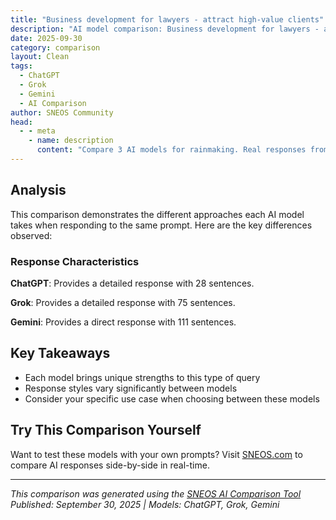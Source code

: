 ```yaml
---
title: "Business development for lawyers - attract high-value clients"
description: "AI model comparison: Business development for lawyers - attract high-value clients..."
date: 2025-09-30
category: comparison
layout: Clean
tags:
  - ChatGPT
  - Grok
  - Gemini
  - AI Comparison
author: SNEOS Community
head:
  - - meta
    - name: description
      content: "Compare 3 AI models for rainmaking. Real responses from ChatGPT, Grok, Gemini with detailed analysis."
---
```


<ChatComparison
  title="Business development for lawyers - attract high-value clients"
  prompt="Business development for lawyers - attract high-value clients"
  :responses='{
    "ChatGPT": "Attracting high-value clients as a lawyer involves a strategic combination of building your reputation, expanding your network, and demonstrating your expertise. Here are some targeted approaches to help you grow your business development efforts:\n\n### 1. Define Your Niche and Ideal Client\n- **Specialize:** Focus on a specific legal area where high-value clients require expert assistance, such as corporate law, intellectual property, mergers and acquisitions, or estate planning.\n- **Profile Your Ideal Client:** Identify industries, company sizes, or personal profiles of clients who have the capacity and willingness to pay premium fees for quality legal services.\n\n### 2. Build a Strong Brand and Online Presence\n- **Professional Website:** Ensure your website reflects your expertise, showcases client testimonials, case studies, and includes clear calls-to-action.\n- **Content Marketing:** Regularly publish high-value content such as articles, white papers, and videos that address complex legal issues relevant to your target clients.\n- **SEO Optimization:** Use keywords that prospective high-value clients search for to improve your visibility online.\n\n### 3. Network Strategically\n- **Industry Events:** Attend and speak at conferences, seminars, and workshops frequented by your target clients and referral sources.\n- **Professional Associations:** Take active roles in bar associations or industry groups related to your niche.\n- **Referral Relationships:** Build strong relationships with other professionals (accountants, consultants, bankers) who can refer high-value clients to you.\n\n### 4. Deliver Exceptional Service and Thought Leadership\n- **Be a Trusted Advisor:** Go beyond legal advice to understand clients\u2019 business goals and challenges.\n- **Exclusive Events:** Host invite-only roundtables, webinars, or executive briefings on relevant legal developments.\n- **Public Speaking:** Position yourself as a leader by presenting at prestigious forums or contributing to legal publications.\n\n### 5. Leverage Technology and CRM Tools\n- **Client Relationship Management:** Use a CRM system to track prospects, manage relationships, and personalize your outreach.\n- **Virtual Consultations:** Offer initial consultations easily through video calls to accommodate busy clients.\n\n### 6. Offer Value-Added Services and Flexible Pricing\n- **Alternative Fee Arrangements:** Propose value-based billing or retainer models that appeal to sophisticated clients.\n- **Insights and Updates:** Provide regular updates on legal changes impacting clients\u2019 industries.\n\n### 7. Follow Up and Maintain Relationships\n- **Regular Check-Ins:** Keep in touch with past clients and referrals without always asking for business.\n- **Client Appreciation:** Send personalized notes, holiday greetings, or small gifts to maintain goodwill.\n\n---\n\n### Summary:\nTo attract high-value clients, lawyers should specialize and build a powerful brand, strategically network and leverage thought leadership, maintain excellent client relations, and use technology to stay connected. Prioritize understanding clients\u2019 broader business needs and positioning yourself as an indispensable advisor.\n\nIf you want, I can help you develop a more detailed plan or scripts for client outreach!",
    "Grok": "Attracting high-value clients as a lawyer or law firm requires a strategic approach to business development. High-value clients often seek legal services based on reputation, expertise, trust, and value delivered, rather than just price. Below are actionable strategies to attract and retain high-value clients in the legal field:\n\n---\n\n### 1. Define Your Niche and Expertise\n- **Specialize in High-Demand Areas**: Focus on specific practice areas where there is high demand or complexity, such as corporate law, intellectual property, high-net-worth estate planning, or cross-border transactions. High-value clients often need specialized expertise.\n- **Become a Thought Leader**: Position yourself as an authority in your niche by publishing articles, speaking at industry events, and contributing to legal or business journals. This builds credibility and attracts clients seeking top-tier expertise.\n- **Solve Specific Pain Points**: Understand the unique challenges faced by high-value clients (e.g., regulatory compliance, asset protection, or litigation risks) and tailor your messaging to address these pain points.\n\n---\n\n### 2. Build a Strong Personal and Firm Brand\n- **Craft a Premium Image**: High-value clients associate quality with professionalism. Ensure your website, marketing materials, and online presence reflect sophistication and competence. Invest in high-quality branding, a professional website, and polished client communications.\n- **Showcase Success Stories**: Use case studies (anonymized if necessary) to demonstrate how you\u2019ve delivered results for similar high-value clients. Testimonials and endorsements from respected clients or industry leaders can also build trust.\n- **Leverage Awards and Recognition**: Highlight rankings, awards (e.g., Super Lawyers, Best Lawyers), and affiliations with prestigious organizations to establish credibility.\n\n---\n\n### 3. Leverage Networking and Relationships\n- **Target High-Value Referral Sources**: Build relationships with professionals who serve high-net-worth individuals or businesses, such as accountants, financial advisors, investment bankers, and business consultants. Offer mutual value by referring clients to them as well.\n- **Participate in Exclusive Events**: Attend or sponsor events where high-value clients and industries congregate, such as charity galas, industry conferences, or private roundtables. These settings allow for organic relationship-building.\n- **Join Elite Organizations**: Become active in exclusive business or professional groups like chambers of commerce, private clubs, or industry associations where high-value clients are likely to be members.\n\n---\n\n### 4. Invest in Digital Presence and Marketing\n- **Optimize for Online Search**: Many high-value clients start their search for legal services online. Ensure your website is SEO-optimized for relevant keywords (e.g., \u201Ccorporate lawyer for tech startups\u201D or \u201Cestate planning attorney for high-net-worth individuals\u201D).\n- **Content Marketing**: Create valuable content that speaks to the needs of high-value clients, such as blog posts on emerging legal trends, white papers on regulatory changes, or webinars on protecting wealth. Distribute this content through email newsletters and social media.\n- **LinkedIn Strategy**: Use LinkedIn to connect with decision-makers at target companies or high-net-worth individuals. Share thought leadership content, engage in discussions, and join relevant groups to expand your network.\n- **Targeted Advertising**: Use paid digital advertising (e.g., Google Ads, LinkedIn Ads) to target specific industries, geographic areas, or demographics likely to include high-value clients.\n\n---\n\n### 5. Deliver Exceptional Client Experience\n- **Personalized Service**: High-value clients expect white-glove treatment. Tailor your communication, responsiveness, and solutions to their specific needs. Show them that they are a priority.\n- **Proactive Communication**: Keep clients updated on legal matters, even when there\u2019s no urgent news. Offer insights on how changes in law or industry trends might affect them.\n- **Value Beyond Billable Hours**: Provide additional value, such as strategic advice, introductions to useful contacts, or resources to help them grow their business or protect their assets.\n\n---\n\n### 6. Develop Strategic Referral Programs\n- **Incentivize Referrals**: Encourage satisfied clients to refer others by offering non-monetary incentives like exclusive workshops, reports, or events. (Note: Be mindful of ethical rules regarding referral fees in your jurisdiction.)\n- **Collaborate with Complementary Businesses**: Partner with wealth management firms, real estate agencies, or corporate consultants to create referral pipelines. Ensure these partnerships are based on mutual trust and shared values.\n- **Ask for Referrals**: After successfully completing a matter for a client, politely ask if they know anyone who might benefit from your services. Timing and tact are key.\n\n---\n\n### 7. Understand High-Value Client Psychology\n- **Focus on Trust and Discretion**: High-value clients prioritize confidentiality and trust. Emphasize your commitment to privacy in all communications and ensure your firm has robust data security practices.\n- **Speak Their Language**: Tailor your messaging to focus on outcomes and ROI rather than legal jargon. For example, show how your services can protect their wealth, minimize risks, or help their business grow.\n- **Emphasize Exclusivity**: Position your services as selective and catering to a limited number of high-caliber clients. This can create a sense of prestige and attract those who value exclusivity.\n\n---\n\n### 8. Offer Flexible and Transparent Pricing Models\n- **Value-Based Billing**: Move away from traditional hourly billing and offer flat fees, subscription models, or value-based pricing that reflects the outcomes you deliver. High-value clients often prefer predictability and alignment with results.\n- **Customized Packages**: Create tailored service packages for specific high-value client needs, such as ongoing corporate counsel or family office legal support.\n- **Communicate Value**: Be transparent about costs while emphasizing the value and expertise you bring. High-value clients are willing to pay premium rates if they perceive the service as worth it.\n\n---\n\n### 9. Target Specific Industries or Client Segments\n- **Identify Lucrative Markets**: Research industries or demographics in your area with high growth potential, such as tech startups, healthcare providers, real estate developers, or family offices.\n- **Tailor Outreach**: Develop industry-specific content, host roundtables, or offer workshops on legal issues relevant to these segments. For example, provide a seminar on \u201CLegal Pitfalls for High-Growth Startups\u201D to attract tech entrepreneurs.\n- **Understand Their Ecosystem**: Learn about the key players, challenges, and trends in your target industries to position yourself as a partner, not just a service provider.\n\n---\n\n### 10. Measure and Refine Your Approach\n- **Track Client Acquisition Sources**: Use CRM (Customer Relationship Management) tools to monitor where high-value clients are coming from (referrals, online search, events) and focus on the most effective channels.\n- **Solicit Feedback**: Regularly ask clients for feedback on your services to identify areas for improvement and ensure satisfaction.\n- **Adjust Strategies**: Continuously refine your marketing, networking, and client service strategies based on what works best for attracting and retaining high-value clients.\n\n---\n\nBy combining these strategies, you can position yourself or your law firm as the go-to choice for high-value clients. Focus on building trust, demonstrating expertise, and delivering exceptional value, while also targeting the right audiences through strategic networking and marketing.",
    "Gemini": "Okay, let\u0027s dive into business development strategies for lawyers focused on attracting high-value clients. This is a multi-faceted approach that requires a combination of strategic planning, targeted marketing, and consistent relationship building. Here\u0027s a breakdown:\n\n**I. Understanding Your Ideal High-Value Client (Define Your Niche and Target)**\n\nBefore you can attract the right clients, you need a crystal-clear picture of who they are. Don\u0027t just say \u0022corporations\u0022 or \u0022high-net-worth individuals.\u0022 Be specific:\n\n*   **Industry:**  What industries are you targeting (e.g., tech startups, healthcare providers, real estate developers, manufacturing)?\n*   **Company Size:**  Revenue, number of employees?  Are you targeting emerging companies, established enterprises, or specific stages of growth?\n*   **Client Type:**  Individuals, corporations, non-profits?  What are their specific legal needs and pain points?\n*   **Decision-Makers:**  Who are the key individuals involved in hiring legal counsel (e.g., CEO, CFO, General Counsel, Board of Directors)?\n*   **Geographic Location:**  Local, regional, national, or international?\n*   **Motivations and Values:** What are they looking for in a lawyer? (Expertise, responsiveness, problem-solving skills, a trusted advisor, etc.)\n*   **Budget and Willingness to Pay:**  Understanding their budget constraints and what they\u0027re willing to pay for premium legal services is crucial.\n\n**Example:**  \u0022We target Series A and B funded SaaS startups in the Bay Area with 20-100 employees seeking guidance on intellectual property protection, fundraising, and commercial contracts.\u0022\n\n**II. Building a Strong Brand and Reputation**\n\n*   **Website:**\n    *   **Professional and Up-to-Date:** Your website is your digital storefront. It needs to look polished, modern, and reflect your expertise.\n    *   **Clear Value Proposition:**  Immediately communicate the benefits of working with you.  Focus on *outcomes* rather than just listing services.\n    *   **Client Testimonials and Case Studies:**  Showcase successful outcomes for similar high-value clients.\n    *   **Thought Leadership:** Publish blog posts, articles, and white papers demonstrating your expertise and insights.  Focus on topics relevant to your target audience.\n    *   **Easy Navigation and Contact Information:** Make it simple for potential clients to find what they need and reach out.\n*   **Content Marketing:**\n    *   **High-Quality Blog Posts:**  Address common legal issues, industry trends, and provide actionable advice.\n    *   **Articles and White Papers:**  Demonstrate in-depth knowledge and research on complex legal topics.  Publish in reputable industry publications or online platforms.\n    *   **Webinars and Online Presentations:**  Present on relevant topics and position yourself as an expert.\n    *   **Infographics and Videos:**  Create engaging content to explain complex legal concepts in an easy-to-understand format.\n*   **Professional Photography and Branding:** Invest in professional headshots and consistent branding across all platforms.\n*   **Awards and Recognition:** Actively pursue awards and recognition in your field.  Promote these achievements on your website and marketing materials.\n*   **Online Reviews and Ratings:**  Encourage satisfied clients to leave reviews on platforms like Google, Avvo, and Yelp (if applicable to your area).\n\n**III. Networking and Relationship Building**\n\nThis is arguably the most important element. High-value clients are often acquired through referrals and personal connections.\n\n*   **Targeted Networking:**\n    *   **Industry Events:** Attend conferences, trade shows, and networking events relevant to your target industry.  Focus on quality over quantity \u2013 prioritize events where your ideal clients are likely to be.\n    *   **Professional Associations:** Join relevant professional associations (e.g., industry-specific associations, bar associations, business organizations).\n    *   **Charity Events and Galas:**  Participate in charitable events that align with your values and provide opportunities to connect with potential clients.\n    *   **Alumni Networks:**  Leverage your alumni networks from law school and undergraduate institutions.\n*   **Strategic Relationships:**\n    *   **Referral Partners:**  Develop relationships with other professionals who serve your target market (e.g., accountants, financial advisors, consultants, investment bankers).  Establish a reciprocal referral system.\n    *   **Industry Influencers:** Connect with key influencers in your target industry and build relationships with them.  Offer them valuable insights or collaborate on content.\n    *   **Connectors:** Identify individuals who are well-connected within your target market and cultivate relationships with them.\n*   **Personalized Outreach:**\n    *   **LinkedIn:**  Connect with decision-makers on LinkedIn and engage with their content.  Send personalized messages expressing your interest in their work.\n    *   **Email Marketing:**  Build an email list of potential clients and send them valuable content, industry updates, and invitations to events.  Segment your list to personalize your messaging.\n    *   **Handwritten Notes:**  A personal touch can go a long way.  Send handwritten thank-you notes, congratulatory notes, or follow-up notes after meetings.\n*   **Nurturing Relationships:**\n    *   **Stay in Touch:**  Regularly check in with your contacts, even if you don\u0027t have a specific business reason.\n    *   **Offer Value:**  Share relevant articles, insights, or connections that might be helpful to them.\n    *   **Remember Important Dates:**  Send birthday greetings or holiday wishes.\n    *   **Client Appreciation:**  Host client appreciation events or send personalized gifts.\n\n**IV. Targeted Marketing and Advertising**\n\n*   **LinkedIn Advertising:**  Target decision-makers in specific industries and roles with tailored ads.\n*   **Google Ads:**  Target keywords related to your legal services and your target industry.  Use location targeting to focus on your geographic area.\n*   **Industry Publications:**  Advertise in industry-specific publications or websites that are read by your target audience.\n*   **Sponsorships:**  Sponsor relevant industry events or organizations.\n*   **Retargeting:**  Retarget website visitors with ads on other platforms.\n\n**V. Client Service Excellence**\n\n*   **Responsiveness:**  Respond to inquiries promptly and efficiently.\n*   **Proactive Communication:**  Keep clients informed of the progress of their cases and any important developments.\n*   **Clear and Concise Communication:**  Explain complex legal concepts in a way that clients can understand.\n*   **Personalized Attention:**  Treat each client as an individual and tailor your services to their specific needs.\n*   **Value-Added Services:**  Go above and beyond to provide additional value to your clients (e.g., providing training, conducting legal audits, offering strategic advice).\n*   **Feedback and Improvement:**  Solicit feedback from clients and use it to improve your services.\n\n**VI. Tracking and Measurement**\n\n*   **Track Your Leads:**  Use a CRM system to track your leads and manage your client relationships.\n*   **Measure Your Results:**  Track the results of your marketing and business development efforts.  Which strategies are generating the most leads and clients?\n*   **Analyze Your Data:**  Analyze your data to identify trends and patterns.  What types of clients are you attracting?  What are their legal needs?\n*   **Adjust Your Strategy:**  Based on your data, adjust your strategy to optimize your results.\n\n**VII. Key Considerations for High-Value Clients:**\n\n*   **Confidentiality is Paramount:** Emphasize your commitment to protecting client confidentiality.\n*   **Demonstrate a Deep Understanding of Their Business:**  Do your research and show that you understand their industry, their challenges, and their goals.\n*   **Focus on Long-Term Relationships:**  High-value clients are looking for long-term partners, not just one-off transactions.\n*   **Be Prepared to Invest Time and Resources:**  Attracting and retaining high-value clients requires a significant investment of time and resources.\n*   **Be Authentic and Genuine:**  Build trust by being authentic and genuine in your interactions.\n\n**VIII. Specific Tactics \u0026 Examples:**\n\n*   **\u0022Lunch and Learn\u0022 Seminars:** Host informative seminars for potential clients on topics of interest to their industry.  For example, a seminar on \u0022Protecting Your Intellectual Property in the Metaverse\u0022 for tech startups.\n*   **Industry-Specific Legal Audits:**  Offer free or discounted legal audits to potential clients to identify potential legal risks and opportunities.\n*   **Subscription-Based Legal Services:**  Offer subscription-based legal services to provide ongoing legal support to businesses.\n*   **Thought Leadership Publications:**  Publish a regular newsletter or blog focused on legal issues relevant to your target industry.\n*   **Client Advisory Boards:**  Create a client advisory board to get feedback on your services and identify new opportunities.\n*   **Speaking Engagements:**  Speak at industry conferences and events to showcase your expertise and build your brand.\n*   **Joint Ventures:**  Partner with other professionals to offer a wider range of services to your clients.\n*   **Pro Bono Work (Strategic):**  Select pro bono cases that align with your target industry or expertise to raise your profile and build relationships.  (e.g., advising a non-profit that\u0027s highly regarded in your target sector).\n\n**In summary, attracting high-value legal clients is a marathon, not a sprint. It requires a consistent, strategic, and relationship-focused approach. By focusing on your target market, building a strong brand, networking effectively, providing excellent client service, and tracking your results, you can position yourself as a trusted advisor to high-value clients and build a thriving legal practice.**\n"
  }'
  published-date="12:47"
/>

## Analysis

This comparison demonstrates the different approaches each AI model takes when responding to the same prompt. Here are the key differences observed:

### Response Characteristics

**ChatGPT**: Provides a detailed response with 28 sentences. 

**Grok**: Provides a detailed response with 75 sentences. 

**Gemini**: Provides a direct response with 111 sentences. 

## Key Takeaways

- Each model brings unique strengths to this type of query
- Response styles vary significantly between models
- Consider your specific use case when choosing between these models

## Try This Comparison Yourself

Want to test these models with your own prompts? Visit [SNEOS.com](https://sneos.com) to compare AI responses side-by-side in real-time.

---

*This comparison was generated using the [SNEOS AI Comparison Tool](https://sneos.com)*
*Published: September 30, 2025 | Models: ChatGPT, Grok, Gemini*
